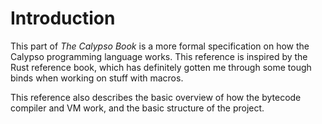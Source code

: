 # Introduction

This part of *The Calypso Book* is a more formal specification on how the Calypso programming language works. This reference is inspired by the Rust reference book, which has definitely gotten me through some tough binds when working on stuff with macros.

This reference also describes the basic overview of how the bytecode compiler and VM work, and the basic structure of the project.